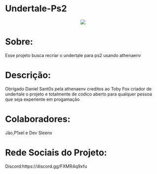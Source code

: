 # Undertale-Ps2
<div align="center">
<img src="https://github.com/P1xelDevv/Undertale-Ps2/assets/148770450/37d9749f-768b-4945-89ce-e1a0d0b099fc" />
</div>
<h1>Sobre:</h1>
Esse projeto busca recriar o undertale para ps2 usando athenaenv
<h1>Descrição:</h1>
Obrigado Daniel Sant0s pela  athenaenv creditos ao Toby Fox criador 
de undertale o projeto e totalmente de codico aberto para qualquer 
pessoa que seja experiente em progamação 
<h1>Colaboradores:</h1>
Jão,P1xel e Dev Sleenx 
<h1>Rede Sociais do Projeto:</h1>
Discord:https://discord.gg/FXMR4q9xfu
